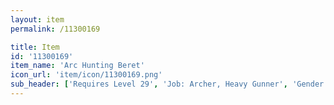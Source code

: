 ```yaml
---
layout: item
permalink: /11300169

title: Item
id: '11300169'
item_name: 'Arc Hunting Beret'
icon_url: 'item/icon/11300169.png'
sub_header: ['Requires Level 29', 'Job: Archer, Heavy Gunner', 'Gender: All']
---
```


